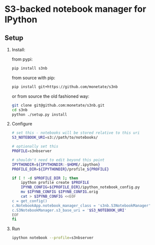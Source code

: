 # S3-backed notebook manager for IPython

## Setup

1. Install:

    from pypi:
    ```bash
    pip install s3nb
    ```

    from source with pip:
    ```bash
    pip install git+https://github.com/monetate/s3nb
    ```

    or from source the old fashioned way:
    ```bash
    git clone git@github.com:monetate/s3nb.git
    cd s3nb
    python ./setup.py install
    ```

2. Configure

    ``` bash
    # set this - notebooks will be stored relative to this uri
    S3_NOTEBOOK_URI=s3://path/to/notebooks/

    # optionally set this
    PROFILE=s3nbserver

    # shouldn't need to edit beyond this point
    IPYTHONDIR=${IPYTHONDIR:-$HOME/.ipython}
    PROFILE_DIR=${IPYTHONDIR}/profile_${PROFILE}

    if [ ! -d $PROFILE_DIR ]; then
        ipython profile create $PROFILE
        IPYNB_CONFIG=${PROFILE_DIR}/ipython_notebook_config.py
        mv $IPYNB_CONFIG $IPYNB_CONFIG.orig
        cat > $IPYNB_CONFIG <<EOF
    c = get_config()
    c.NotebookApp.notebook_manager_class = 's3nb.S3NotebookManager'
    c.S3NotebookManager.s3_base_uri = '$S3_NOTEBOOK_URI'
    EOF
    fi
    ```

3. Run
    ``` bash
    ipython notebook --profile=s3nbserver
    ```
